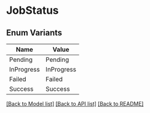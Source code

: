 # JobStatus

## Enum Variants

| Name | Value |
|---- | -----|
| Pending | Pending |
| InProgress | InProgress |
| Failed | Failed |
| Success | Success |


[[Back to Model list]](../README.md#documentation-for-models) [[Back to API list]](../README.md#documentation-for-api-endpoints) [[Back to README]](../README.md)


